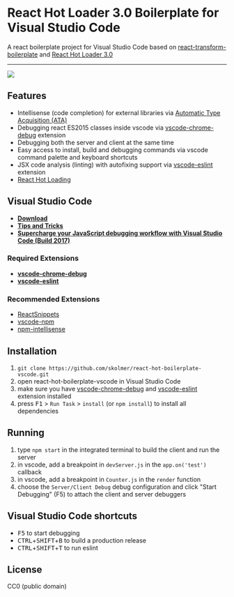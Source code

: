 # React Hot Loader 3.0 Boilerplate for Visual Studio Code

A react boilerplate project for Visual Studio Code based on [react-transform-boilerplate](https://github.com/gaearon/react-transform-boilerplate) and [React Hot Loader 3.0](https://github.com/gaearon/react-hot-boilerplate/pull/61)
***
![](overview.gif)

## Features

* Intellisense (code completion) for external libraries via [Automatic Type Acquisition (ATA)](https://code.visualstudio.com/updates/v1_7) 
* Debugging react ES2015 classes inside vscode via [vscode-chrome-debug](https://github.com/Microsoft/vscode-chrome-debug) extension
* Debugging both the server and client at the same time
* Easy access to install, build and debugging commands via vscode command palette and keyboard shortcuts
* JSX code analysis (linting) with autofixing support via [vscode-eslint](https://github.com/Microsoft/vscode-eslint) extension
* [React Hot Loading](https://www.youtube.com/watch?v=xsSnOQynTHs)

## Visual Studio Code

* [**Download**](https://code.visualstudio.com/)
* [**Tips and Tricks**](https://github.com/Microsoft/vscode-tips-and-tricks)
* [**Supercharge your JavaScript debugging workflow with Visual Studio Code (Build 2017)**](https://channel9.msdn.com/Events/Build/2017/T6071)

### Required Extensions

* [**vscode-chrome-debug**](https://marketplace.visualstudio.com/items?itemName=msjsdiag.debugger-for-chrome)
* [**vscode-eslint**](https://marketplace.visualstudio.com/items?itemName=dbaeumer.vscode-eslint)

### Recommended Extensions

* [ReactSnippets](https://marketplace.visualstudio.com/items?itemName=xabikos.ReactSnippets)
* [vscode-npm](https://marketplace.visualstudio.com/items?itemName=fknop.vscode-npm)
* [npm-intellisense](https://marketplace.visualstudio.com/items?itemName=christian-kohler.npm-intellisense)

## Installation

1.   `git clone https://github.com/skolmer/react-hot-boilerplate-vscode.git`
2.   open react-hot-boilerplate-vscode in Visual Studio Code
3.   make sure you have [vscode-chrome-debug](https://marketplace.visualstudio.com/items?itemName=msjsdiag.debugger-for-chrome) and [vscode-eslint](https://marketplace.visualstudio.com/items?itemName=dbaeumer.vscode-eslint) extension installed
4.   press <kbd>F1</kbd> > `Run Task` > `install` (or `npm install`) to install all dependencies

## Running

1.   type `npm start` in the integrated terminal to build the client and run the server
2.   in vscode, add a breakpoint in `devServer.js` in the `app.on('test')` callback
3.   in vscode, add a breakpoint in `Counter.js` in the `render` function
4.   choose the `Server/Client Debug` debug configuration and click "Start Debugging" (F5) to attach the client and server debuggers

## Visual Studio Code shortcuts

*   <kbd>F5</kbd> to start debugging
*   <kbd>CTRL</kbd>+<kbd>SHIFT</kbd>+<kbd>B</kbd> to build a production release
*   <kbd>CTRL</kbd>+<kbd>SHIFT</kbd>+<kbd>T</kbd> to run eslint

## License

CC0 (public domain)
